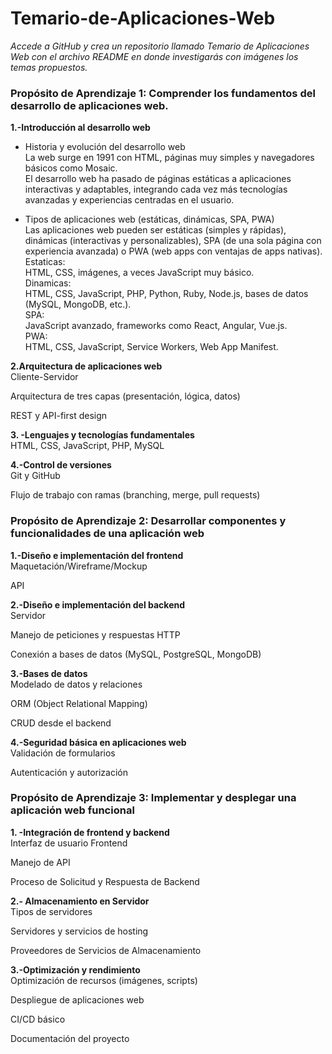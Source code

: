 # Temario-de-Aplicaciones-Web
*Accede a GitHub y crea un repositorio llamado Temario de Aplicaciones Web con el archivo README en donde investigarás con imágenes los temas propuestos.*  

### Propósito de Aprendizaje 1: Comprender los fundamentos del desarrollo de aplicaciones web.  
**1.-Introducción al desarrollo web**  
- Historia y evolución del desarrollo web  
La web surge en 1991 con HTML, páginas muy simples y navegadores básicos como Mosaic.  
El desarrollo web ha pasado de páginas estáticas a aplicaciones interactivas y adaptables, integrando cada vez más tecnologías avanzadas y experiencias centradas en el usuario.  

- Tipos de aplicaciones web (estáticas, dinámicas, SPA, PWA)  
Las aplicaciones web pueden ser estáticas (simples y rápidas), dinámicas (interactivas y personalizables), SPA (de una sola página con experiencia avanzada) o PWA (web apps con ventajas de apps nativas).  
Estaticas:  
 HTML, CSS, imágenes, a veces JavaScript muy básico.  
Dinamicas:  
  HTML, CSS, JavaScript, PHP, Python, Ruby, Node.js, bases de datos (MySQL, MongoDB, etc.).  
SPA:  
 JavaScript avanzado, frameworks como React, Angular, Vue.js.  
PWA:  
 HTML, CSS, JavaScript, Service Workers, Web App Manifest.  

**2.Arquitectura de aplicaciones web**  
Cliente-Servidor  

Arquitectura de tres capas (presentación, lógica, datos)  

REST y API-first design  

**3. -Lenguajes y tecnologías fundamentales**  
HTML, CSS, JavaScript, PHP, MySQL  

**4.-Control de versiones**  
Git y GitHub  

Flujo de trabajo con ramas (branching, merge, pull requests)  

### Propósito de Aprendizaje 2: Desarrollar componentes y funcionalidades de una aplicación web  
**1.-Diseño e implementación del frontend**  
Maquetación/Wireframe/Mockup  

API

**2.-Diseño e implementación del backend**  
Servidor  

Manejo de peticiones y respuestas HTTP  

Conexión a bases de datos (MySQL, PostgreSQL, MongoDB)  

**3.-Bases de datos**  
Modelado de datos y relaciones  

ORM (Object Relational Mapping)  

CRUD desde el backend  

**4.-Seguridad básica en aplicaciones web**  
Validación de formularios  

Autenticación y autorización  

### Propósito de Aprendizaje 3: Implementar y desplegar una aplicación web funcional  
**1. -Integración de frontend y backend**  
Interfaz de usuario Frontend  

Manejo de API  

Proceso de Solicitud y Respuesta de Backend  

**2.- Almacenamiento en Servidor**  
Tipos de servidores  

Servidores y servicios de hosting  

Proveedores de Servicios de Almacenamiento  

**3.-Optimización y rendimiento**  
Optimización de recursos (imágenes, scripts)  

Despliegue de aplicaciones web  

CI/CD básico  

Documentación del proyecto  
